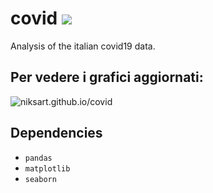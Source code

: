 # covid ![](https://travis-ci.com/niksart/covid.svg?branch=master)
Analysis of the italian covid19 data.

## Per vedere i grafici aggiornati:
![niksart.github.io/covid](niksart.github.io/covid)

## Dependencies
- `pandas`
- `matplotlib`
- `seaborn` 

